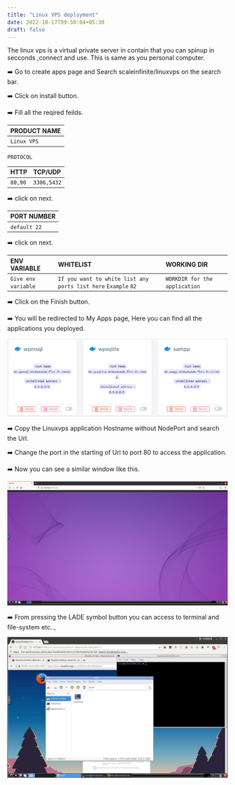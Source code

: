 ```yaml
---
title: "Linux VPS deployment"
date: 2022-10-17T09:50:04+05:30
draft: false
---
```


The linux vps is a virtual private server in contain that you can spinup in secconds ,connect and use. This is same as you personal computer.  

➡️ Go to create apps page and Search scaleinfinite/linuxvps on the search bar.

➡️ Click on install button. 

➡️ Fill all the reqired feilds.

| PRODUCT NAME  |
| :--------     | 
| `Linux VPS`     |

`PROTOCOL`

| HTTP          | TCP/UDP       |
| :--------     | :--------     |
| `80,90`       | `3306,5432`   |

➡️ click on next.

| PORT NUMBER   |
| :--------     |
| `default 22`  |

➡️ click on next.

| ENV VARIABLE         |  WHITELIST                                                       |        WORKING DIR          |
| :---------           | :--------                                                        |:----------------------------| 
| `Give env variable`  | `If you want to white list any ports list here` `Example` `82`   |`WORKDIR for the application`|

➡️ Click on the Finish button.

➡️ You will be redirected to My Apps page, Here you can find all the applications you deployed.

![App Screenshot](images/myapps.png)

➡️ Copy the Linuxvps application Hostname without NodePort and search the Url. 

➡️ Change the port in the starting of Url to port 80 to access the application.

➡️ Now you can see a similar window like this. 

![App Screenshot](images/vps-desktop.png)

➡️ From pressing the LADE symbol button you can access to terminal and file-system etc..,

![App Screenshot](images/terminal.png)






